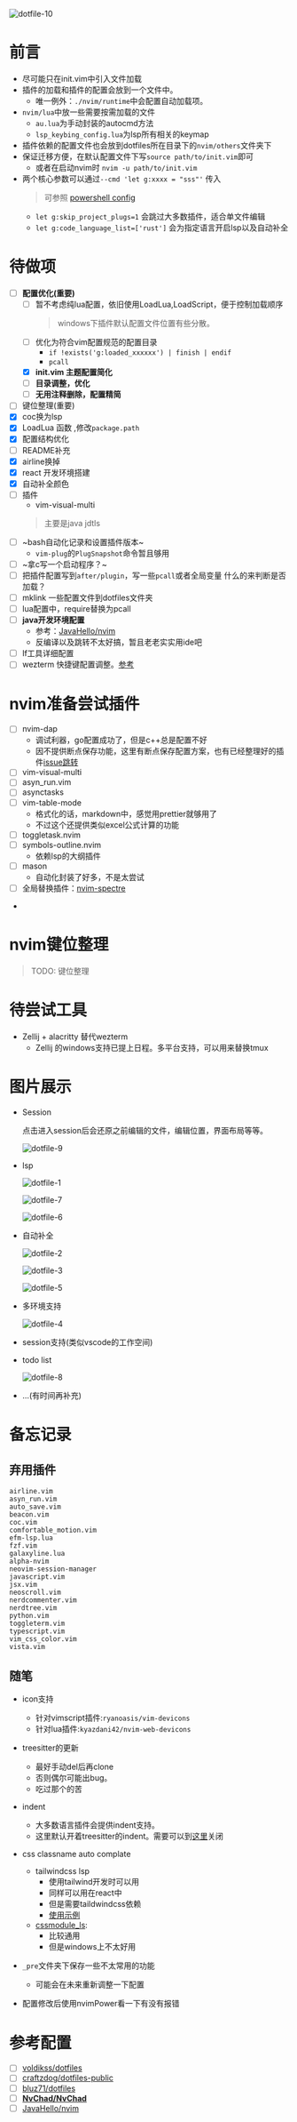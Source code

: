 
![dotfile-10](./image/dotfile-10.png)

# 前言

- 尽可能只在init.vim中引入文件加载
- 插件的加载和插件的配置会放到一个文件中。
  - 唯一例外：`./nvim/runtime`中会配置自动加载项。
- `nvim/lua`中放一些需要按需加载的文件
  - `au.lua`为手动封装的autocmd方法
  - `lsp_keybing_config.lua`为lsp所有相关的keymap
- 插件依赖的配置文件也会放到dotfiles所在目录下的`nvim/others`文件夹下
- 保证迁移方便，在默认配置文件下写`source path/to/init.vim`即可
  - 或者在启动nvim时 `nvim -u path/to/init.vim`
- 两个核心参数可以通过`--cmd 'let g:xxxx = "sss"'` 传入
  > 可参照 [powershell config](./powershell/user_profile.ps1)
  - `let g:skip_project_plugs=1` 会跳过大多数插件，适合单文件编辑
  - `let g:code_language_list=['rust']` 会为指定语言开启lsp以及自动补全

# 待做项

- [ ] **配置优化(重要)**
  - [ ] 暂不考虑纯lua配置，依旧使用LoadLua,LoadScript，便于控制加载顺序
    > windows下插件默认配置文件位置有些分散。
  - [ ] 优化为符合vim配置规范的配置目录
    - `if !exists('g:loaded_xxxxxx') | finish | endif`
    - `pcall`
  - [x] **init.vim 主题配置简化**
  - [ ] **目录调整，优化**
  - [ ] **无用注释删除，配置精简**
- [ ] 键位整理(重要)
- [x] coc换为lsp
- [x] LoadLua 函数 ,修改`package.path`
- [x] 配置结构优化
- [ ] README补充
- [x] airline换掉
- [x] react 开发环境搭建
- [x] 自动补全颜色
- [ ] 插件
  - vim-visual-multi
  > 主要是java jdtls
- [ ] ~bash自动化记录和设置插件版本~
  - `vim-plug`的`PlugSnapshot`命令暂且够用
- [ ] ~拿c写一个启动程序？~
- [ ] 把插件配置写到`after/plugin`，写一些`pcall`或者全局变量 什么的来判断是否加载？
- [ ] mklink 一些配置文件到dotfiles文件夹
- [ ] lua配置中，require替换为pcall
- [ ] **java开发环境配置**
  - 参考：[JavaHello/nvim](https://github.com/JavaHello/nvim)
  - 反编译以及跳转不太好搞，暂且老老实实用ide吧
- [ ] lf工具详细配置
- [ ] wezterm 快捷键配置调整。[参考](https://github.com/ivaquero/oxidizer.sh/blob/master/defaults/wezterm.lua)

# nvim准备尝试插件

- [ ] nvim-dap
  - 调试利器，go配置成功了，但是c++总是配置不好
  - 因不提供断点保存功能，这里有断点保存配置方案，也有已经整理好的插件[issue跳转](https://github.com/mfussenegger/nvim-dap/issues/198)
- [ ] vim-visual-multi
- [ ] asyn_run.vim
- [ ] asynctasks
- [ ] vim-table-mode
  - 格式化的话，markdown中，感觉用prettier就够用了
  - 不过这个还提供类似excel公式计算的功能
- [ ] toggletask.nvim
- [ ] symbols-outline.nvim
  - 依赖lsp的大纲插件
- [ ] mason
  - 自动化封装了好多，不是太尝试
- [ ] 全局替换插件：[nvim-spectre](https://github.com/nvim-pack/nvim-spectre)
-

# nvim键位整理

> TODO: 键位整理

# 待尝试工具

- Zellij + alacritty 替代wezterm
  - Zellij 的windows支持已提上日程。多平台支持，可以用来替换tmux

# 图片展示

- Session

   点击进入session后会还原之前编辑的文件，编辑位置，界面布局等等。

  ![dotfile-9](./image/dotfile-9.png)

- lsp

  ![dotfile-1](./image/dotfile-1.png)

  ![dotfile-7](./image/dotfile-7.png)

  ![dotfile-6](./image/dotfile-6.png)

- 自动补全

  ![dotfile-2](./image/dotfile-2.png)

  ![dotfile-3](./image/dotfile-3.png)

  ![dotfile-5](./image/dotfile-5.png)

- 多环境支持

  ![dotfile-4](./image/dotfile-4.png)

- session支持(类似vscode的工作空间)

- todo list

  ![dotfile-8](./image/dotfile-8.png)

- ...(有时间再补充)

# 备忘记录

## 弃用插件

```
airline.vim           
asyn_run.vim
auto_save.vim         
beacon.vim            
coc.vim               
comfortable_motion.vim
efm-lsp.lua           
fzf.vim
galaxyline.lua        
alpha-nvim
neovim-session-manager
javascript.vim        
jsx.vim
neoscroll.vim         
nerdcommenter.vim     
nerdtree.vim
python.vim            
toggleterm.vim        
typescript.vim        
vim_css_color.vim     
vista.vim             
```

## 随笔

- icon支持
  - 针对vimscript插件:`ryanoasis/vim-devicons`
  - 针对lua插件:`kyazdani42/nvim-web-devicons`

- treesitter的更新
  - 最好手动del后再clone
  - 否则偶尔可能出bug。
  - 吃过那个的苦

- indent
  - 大多数语言插件会提供indent支持。
  - 这里默认开着treesitter的indent。需要可以到[这里](./nvim/plugs/treesitter.vim)关闭

- css classname auto complate
  - tailwindcss lsp
    - 使用tailwind开发时可以用
    - 同样可以用在react中
    - 但是需要taildwindcss依赖
    - [使用示例](https://www.youtube.com/watch?v=GznmPACXBlY&t=6227s)
  - [cssmodule_ls](https://github.com/antonk52/cssmodules-language-server): 
    - 比较通用
    - 但是windows上不太好用

- `_pre`文件夹下保存一些不太常用的功能
  - 可能会在未来重新调整一下配置

- 配置修改后使用nvimPower看一下有没有报错

# 参考配置

- [ ] [voldikss/dotfiles](https://github.com/voldikss/dotfiles/blob/dev/nvim/init.vim)
- [ ] [craftzdog/dotfiles-public](https://github.com/craftzdog/dotfiles-public)
- [ ] [bluz71/dotfiles](https://github.com/bluz71/dotfiles/blob/master/vim/lua/plugin/lsp-config.lua)
- [ ] **[NvChad/NvChad](https://github.com/NvChad/NvChad)**
- [ ] [JavaHello/nvim](https://github.com/JavaHello/nvim)
